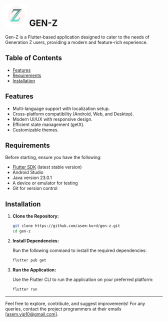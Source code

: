  <!-- # GEN-Z <img>

Gen-Z is a Flutter-based application designed to cater to the needs of Generation Z users, providing a modern and feature-rich experience.

## Table of Contents

- [Features](#features)
- [Requirements](#requirements)
- [Installation](#installation)

## Features

- Multi-language support with localization setup.
- Cross-platform compatibility (Android, Web, and Desktop).
- Modern UI/UX with responsive design.
- Efficient state management (getX).
- Customizable themes.

## Requirements

Before starting, ensure you have the following:

- [Flutter SDK](https://flutter.dev/docs/get-started/install) (latest stable version)
- Android Studio 
- Java version 23.0.1 
- A device or emulator for testing
- Git for version control

## Installation

1. **Clone the Repository:**

   ```bash
   git clone https://github.com/asem-kurd/gen-z.git
   cd gen-z
   ```

2. **Install Dependencies:**

   Run the following command to install the required dependencies:

   ```bash
   flutter pub get
   ```

3. **Run the Application:**

   Use the Flutter CLI to run the application on your preferred platform:

   ```bash
   flutter run
   ```



---

Feel free to explore, contribute, and suggest improvements! For any queries, contact the project programmers at their emails [asem.vip10@gmail.com]. -->






# <img src="lib\assites\img\logo.png" alt="Logo" width="70" height="70" /> GEN-Z

Gen-Z is a Flutter-based application designed to cater to the needs of Generation Z users, providing a modern and feature-rich experience.

## Table of Contents

- [Features](#features)
- [Requirements](#requirements)
- [Installation](#installation)

## Features

- Multi-language support with localization setup.
- Cross-platform compatibility (Android, Web, and Desktop).
- Modern UI/UX with responsive design.
- Efficient state management (getX).
- Customizable themes.

## Requirements

Before starting, ensure you have the following:

- [Flutter SDK](https://flutter.dev/docs/get-started/install) (latest stable version)
- Android Studio 
- Java version 23.0.1 
- A device or emulator for testing
- Git for version control

## Installation

1. **Clone the Repository:**

   ```bash
   git clone https://github.com/asem-kurd/gen-z.git
   cd gen-z
   ```

2. **Install Dependencies:**

   Run the following command to install the required dependencies:

   ```bash
   flutter pub get
   ```

3. **Run the Application:**

   Use the Flutter CLI to run the application on your preferred platform:

   ```bash
   flutter run
   ```



---

Feel free to explore, contribute, and suggest improvements! For any queries, contact the project programmers at their emails [asem.vip10@gmail.com].